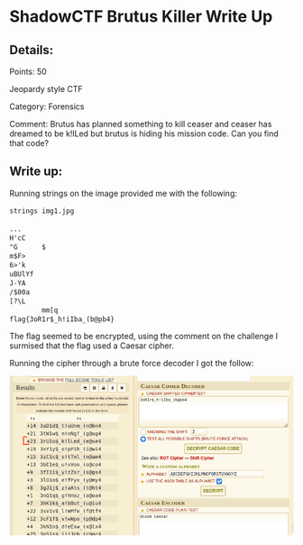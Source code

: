 # ShadowCTF Brutus Killer Write Up

## Details:
Points: 50

Jeopardy style CTF

Category: Forensics

Comment: Brutus has planned something to kill ceaser and ceaser has dreamed to be k!lLed but brutus is hiding his mission code. Can you find that code?

## Write up:

Running strings on the image provided me with the following:

``` 
strings img1.jpg

...
H'cC
"G      $
m$F>
6>'k
uBUlYf
J-YA
/$00a
[?\L
        mm[q
flag{3oR1r$_h!iIba_(b@pb4}
```

The flag seemed to be encrypted, using the comment on the challenge I surmised that the flag used a Caesar cipher.

Running the cipher through a brute force decoder I got the follow:

![Cipher](./Photos/Cipher.PNG)